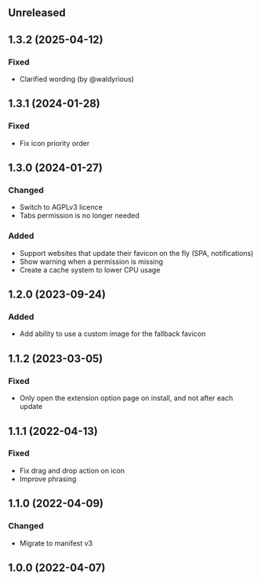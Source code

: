 ## Unreleased

<!-- Add upcoming changes here -->

## 1.3.2 (2025-04-12)

### Fixed

- Clarified wording (by @waldyrious)

## 1.3.1 (2024-01-28)

### Fixed

- Fix icon priority order

## 1.3.0 (2024-01-27)

### Changed

- Switch to AGPLv3 licence
- Tabs permission is no longer needed

### Added

- Support websites that update their favicon on the fly (SPA, notifications)
- Show warning when a permission is missing
- Create a cache system to lower CPU usage

## 1.2.0 (2023-09-24)

### Added

- Add ability to use a custom image for the fallback favicon

## 1.1.2 (2023-03-05)

### Fixed

- Only open the extension option page on install, and not after each update

## 1.1.1 (2022-04-13)

### Fixed

- Fix drag and drop action on icon
- Improve phrasing

## 1.1.0 (2022-04-09)

### Changed

- Migrate to manifest v3

## 1.0.0 (2022-04-07)

